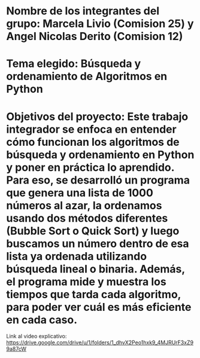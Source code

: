 # Nombre de los integrantes del grupo: Marcela Livio (Comision 25) y Angel Nicolas Derito (Comision 12)
# Tema elegido: Búsqueda y ordenamiento de Algoritmos en Python
# Objetivos del proyecto: Este trabajo integrador se enfoca en entender cómo funcionan los algoritmos de búsqueda y ordenamiento en Python y poner en práctica lo aprendido. Para eso, se desarrolló un programa que genera una lista de 1000 números al azar, la ordenamos usando dos métodos diferentes (Bubble Sort o Quick Sort) y luego buscamos un número dentro de esa lista ya ordenada utilizando búsqueda lineal o binaria. Además, el programa mide y muestra los tiempos que tarda cada algoritmo, para poder ver cuál es más eficiente en cada caso.

Link al video explicativo: https://drive.google.com/drive/u/1/folders/1_dhvX2Peo1hxk9_4MJRUrF3xZ99a87cW 
